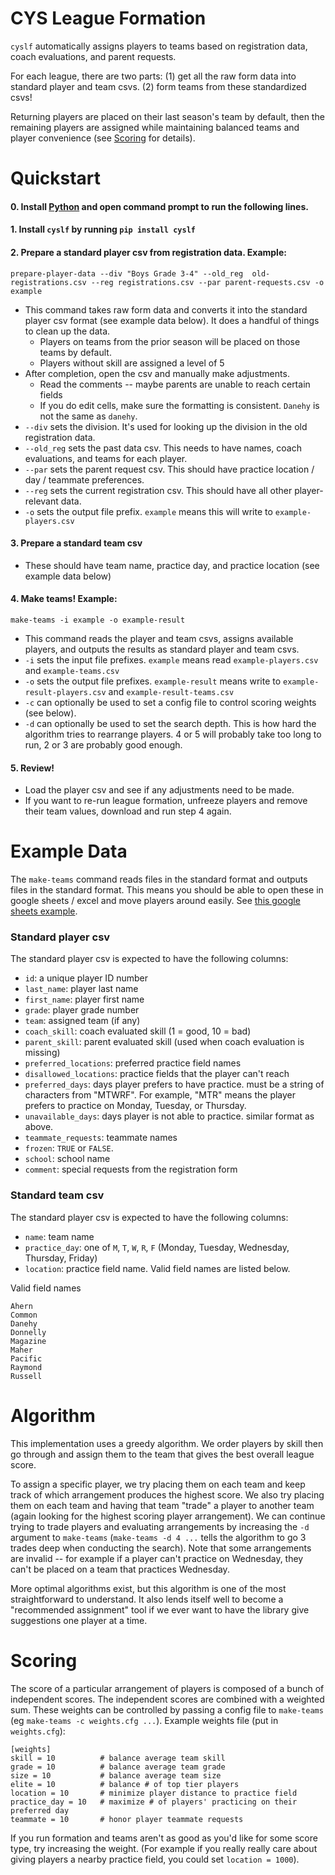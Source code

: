 # CYS League Formation

`cyslf` automatically assigns players to teams based on registration data, coach evaluations, and parent requests.

For each league, there are two parts: (1) get all the raw form data into standard player and team csvs. (2) form teams from these standardized csvs!

Returning players are placed on their last season's team by default, then the remaining players are assigned while maintaining balanced teams and player convenience (see [Scoring](#scoring) for details).

# Quickstart
#### 0. Install [Python](https://www.python.org/downloads/) and open command prompt to run the following lines.
#### 1. Install `cyslf` by running `pip install cyslf`
#### 2. Prepare a standard player csv from registration data. Example:
```
prepare-player-data --div "Boys Grade 3-4" --old_reg  old-registrations.csv --reg registrations.csv --par parent-requests.csv -o example
```
* This command takes raw form data and converts it into the standard player csv format (see example data below). It does a handful of things to clean up the data.
    * Players on teams from the prior season will be placed on those teams by default.
    * Players without skill are assigned a level of 5
* After completion, open the csv and manually make adjustments.
    * Read the comments -- maybe parents are unable to reach certain fields
    * If you do edit cells, make sure the formatting is consistent. `Danehy` is not the same as
      `danehy`.
* `--div` sets the division. It's used for looking up the division in the old registration data.
* `--old_reg`  sets the past data csv. This needs to have names, coach evaluations, and teams for each player.
* `--par` sets the parent request csv. This should have practice location / day / teammate preferences.
* `--reg` sets the current registration csv. This should have all other player-relevant data.
* `-o` sets the output file prefix. `example` means this will write to `example-players.csv`
#### 3. Prepare a standard team csv
* These should have team name, practice day, and practice location (see example data below)
#### 4. Make teams! Example:
```
make-teams -i example -o example-result
```
* This command reads the player and team csvs, assigns available players, and outputs the results as standard player and team csvs.
* `-i` sets the input file prefixes. `example` means read `example-players.csv` and `example-teams.csv`
* `-o` sets the output file prefixes. `example-result` means write to `example-result-players.csv` and `example-result-teams.csv`
* `-c` can optionally be used to set a config file to control scoring weights (see below).
* `-d` can optionally be used to set the search depth. This is how hard the algorithm tries to
  rearrange players. 4 or 5 will probably take too long to run, 2 or 3 are probably good enough.
#### 5. Review!
* Load the player csv and see if any adjustments need to be made.
* If you want to re-run league formation, unfreeze players and remove their team values, download and run step 4 again.

# Example Data
The `make-teams` command reads files in the standard format and outputs files in the standard format. This means you should be able to open these in google sheets / excel and move players around easily.
See [this google sheets example](https://docs.google.com/spreadsheets/d/1jplZgVjpE15p7ttRaTPetmnemrGZ8TJ_etgD3tVFBwU/edit#gid=1433571872).
### Standard player csv
The standard player csv is expected to have the following columns:
* `id`: a unique player ID number
* `last_name`: player last name
* `first_name`: player first name
* `grade`: player grade number
* `team`: assigned team (if any)
* `coach_skill`: coach evaluated skill (1 = good, 10 = bad)
* `parent_skill`: parent evaluated skill (used when coach evaluation is missing)
* `preferred_locations`: preferred practice field names
* `disallowed_locations`: practice fields that the player can't reach
* `preferred_days`: days player prefers to have practice. must be a string of characters from "MTWRF". For example, "MTR" means the player prefers to practice on Monday, Tuesday, or Thursday.
* `unavailable_days`: days player is not able to practice. similar format as above.
* `teammate_requests`: teammate names
* `frozen`: `TRUE` or `FALSE`.
* `school`: school name
* `comment`: special requests from the registration form
### Standard team csv
The standard player csv is expected to have the following columns:
* `name`: team name
* `practice_day`: one of `M`, `T`, `W`, `R`, `F` (Monday, Tuesday, Wednesday, Thursday, Friday)
* `location`: practice field name. Valid field names are listed below.

Valid field names
```
Ahern
Common
Danehy
Donnelly
Magazine
Maher
Pacific
Raymond
Russell
```

# Algorithm
This implementation uses a greedy algorithm. We order players by skill then go through and assign them to the team that gives the best overall league score.

To assign a specific player, we try placing them on each team and keep track of which arrangement produces the highest score. We also try placing them on each team and having that team "trade" a player to another team (again looking for the highest scoring player arrangement). We can continue trying to trade players and evaluating arrangements by increasing the `-d` argument to `make-teams` (`make-teams -d 4 ...` tells the algorithm to go 3 trades deep when conducting the search). Note that some arrangements are invalid -- for example if a player can't practice on Wednesday, they can't be placed on a team that practices Wednesday.

More optimal algorithms exist, but this algorithm is one of the most straightforward to understand. It also lends itself well to become a "recommended assignment" tool if we ever want to have the library give suggestions one player at a time.


# Scoring
The score of a particular arrangement of players is composed of a bunch of independent scores. The independent scores are combined with a weighted sum. These weights can be controlled by passing a config file to `make-teams` (eg `make-teams -c weights.cfg ...`). Example weights file (put in `weights.cfg`):
```
[weights]
skill = 10          # balance average team skill
grade = 10          # balance average team grade
size = 10           # balance average team size
elite = 10          # balance # of top tier players
location = 10       # minimize player distance to practice field
practice_day = 10   # maximize # of players' practicing on their preferred day
teammate = 10       # honor player teammate requests
```
If you run formation and teams aren't as good as you'd like for some score type, try increasing the weight. (For example if you really really care about giving players a nearby practice field, you could set `location = 1000`).
